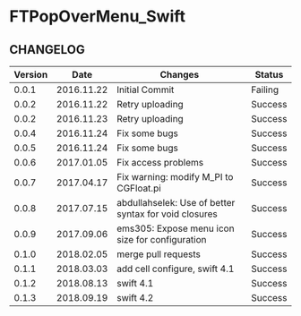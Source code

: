 # FTPopOverMenu_Swift

## CHANGELOG

| Version | Date | Changes | Status  |
| --- | --- | --- | --- |
| 0.0.1 | 2016.11.22 | Initial Commit | Failing |
| 0.0.2 | 2016.11.22 | Retry uploading | Success |
| 0.0.2 | 2016.11.23 | Retry uploading | Success |
| 0.0.4 | 2016.11.24 | Fix some bugs | Success |
| 0.0.5 | 2016.11.24 | Fix some bugs | Success |
| 0.0.6 | 2017.01.05 | Fix access problems | Success |
| 0.0.7 | 2017.04.17 | Fix warning: modify M_PI to CGFloat.pi | Success |
| 0.0.8 | 2017.07.15 | abdullahselek: Use of better syntax for void closures | Success |
| 0.0.9 | 2017.09.06 | ems305: Expose menu icon size for configuration | Success |
| 0.1.0 | 2018.02.05 | merge pull requests | Success |
| 0.1.1 | 2018.03.03 | add cell configure, swift 4.1 | Success |
| 0.1.2 | 2018.08.13 | swift 4.1 | Success |
| 0.1.3 | 2018.09.19 | swift 4.2 | Success |



